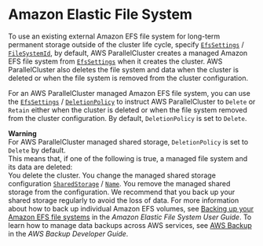# Amazon Elastic File System<a name="shared-storage-config-efs-v3"></a>

To use an existing external Amazon EFS file system for long\-term permanent storage outside of the cluster life cycle, specify [`EfsSettings`](SharedStorage-v3.md#SharedStorage-v3-EfsSettings) / [`FileSystemId`](SharedStorage-v3.md#yaml-SharedStorage-EfsSettings-FileSystemId), by default, AWS ParallelCluster creates a managed Amazon EFS file system from [`EfsSettings`](SharedStorage-v3.md#SharedStorage-v3-EfsSettings) when it creates the cluster\. AWS ParallelCluster also deletes the file system and data when the cluster is deleted or when the file system is removed from the cluster configuration\.

For an AWS ParallelCluster managed Amazon EFS file system, you can use the [`EfsSettings`](SharedStorage-v3.md#SharedStorage-v3-EfsSettings) / [`DeletionPolicy`](SharedStorage-v3.md#yaml-SharedStorage-EfsSettings-DeletionPolicy) to instruct AWS ParallelCluster to `Delete` or `Retain` either when the cluster is deleted or when the file system removed from the cluster configuration\. By default, `DeletionPolicy` is set to `Delete`\.

**Warning**  
For AWS ParallelCluster managed shared storage, `DeletionPolicy` is set to `Delete` by default\.  
This means that, if one of the following is true, a managed file system and its data are deleted:  
You delete the cluster\.
You change the managed shared storage configuration [`SharedStorage`](SharedStorage-v3.md) / [`Name`](SharedStorage-v3.md#yaml-SharedStorage-Name)\.
You remove the managed shared storage from the configuration\.
We recommend that you back up your shared storage regularly to avoid the loss of data\. For more information about how to back up individual Amazon EFS volumes, see [Backing up your Amazon EFS file systems](https://docs.aws.amazon.com/efs/latest/ug/efs-backup-solutions.html) in the *Amazon Elastic File System User Guide*\. To learn how to manage data backups across AWS services, see [AWS Backup](https://docs.aws.amazon.com/aws-backup/latest/devguide/whatisbackup.html) in the *AWS Backup Developer Guide*\.